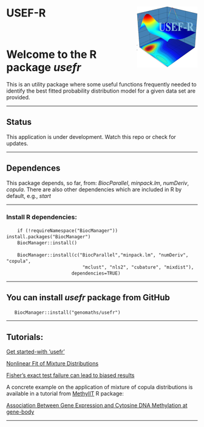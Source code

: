 <!-- README.md is generated from README.Rmd. Please edit that file -->
USEF-R [<img src="man/figures/logo.png" align="right" />](https://genomaths.github.io/usefr)
==========================================================

<br>

# Welcome to the R package _usefr_

This is an utility package where some useful functions frequently needed to
identify the best fitted probability distribution model for a given data set
are provided.

------------

## Status

This application is under development. Watch this repo or check for updates.

------------

## Dependences

This package depends, so far, from: _BiocParallel_, _minpack.lm_, _numDeriv_,
_copula_. There are also other dependencies which are included in R by default,
e.g., _start_

------------

### Install R dependencies:

```install
    if (!requireNamespace("BiocManager")) install.packages("BiocManager")
    BiocManager::install()
    
    BiocManager::install(c("BiocParallel","minpack.lm", "numDeriv", "copula", 
                            "mclust", "nls2", "cubature", "mixdist"), 
                        dependencies=TRUE)
```

------------

## You can install _*usefr*_ package from GitHub

```install.p
   BiocManager::install("genomaths/usefr")
```


------------

## Tutorials:


<a href="https://genomaths.github.io/usefr/articles/usefr.html">Get started-with ‘usefr’</a>

<a href="https://genomaths.github.io/usefr/articles/Nonlinear_Fit_of_Mixture_Distributions.html">Nonlinear Fit of Mixture Distributions</a>
    
<a href="https://genomaths.github.io/usefr/articles/fisher-exact-test-failure-can-lead-to-biassed-results.html">Fisher’s exact test failure can lead to biased results</a>


A concrete example on the application of mixture of copula distributions is 
available in a tutorial from [MethylIT](https://genomaths.github.io/methylit/index.html)
R package:    

<a href="https://is.gd/6eJoKD">Association Between Gene Expression and Cytosine DNA Methylation at gene-body</a>


------------



